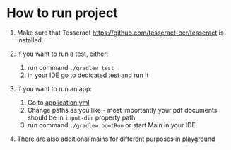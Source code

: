 # How to run project
1. Make sure that Tesseract https://github.com/tesseract-ocr/tesseract is installed.
2. If you want to run a test, either:
   1. run command `./gradlew test`
   2. in your IDE go to dedicated test and run it
3. If you want to run an app:
   1. Go to [application.yml](src%2Fmain%2Fresources%2Fapplication.yml)
   2. Change paths as you like - most importantly your pdf documents should be in `input-dir` property path
   3. run command `./gradlew bootRun` or start Main in your IDE

4. There are also additional mains for different purposes in [playground](src%2Fmain%2Fjava%2Fcom%2Fgithub%2Fcuriousoddman%2Freceipt%2Fplayground)
